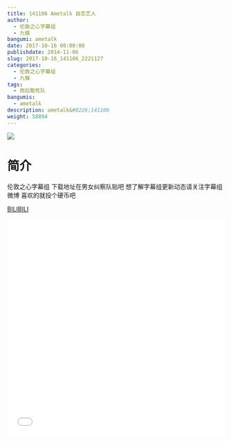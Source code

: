 ```yaml
---
title: 141106 Ametalk 自恋艺人
author: 
  - 伦敦之心字幕组
  - 九條
bangumi: ametalk
date: 2017-10-16 00:00:00
publishdate: 2014-11-06
slug: 2017-10-16_141106_2221127
categories: 
  - 伦敦之心字幕组
  - 九條
tags: 
  - 雨后敢死队
bangumis: 
  - ametalk
description: ametalk&#8226;141106
weight: 58894
---
```


![](https://i.imgur.com/AKE2FS4.jpg)

# 简介  
伦敦之心字幕组 下载地址在男女纠察队贴吧 想了解字幕组更新动态请关注字幕组微博 喜欢的就投个硬币吧

  [BILIBILI](https://www.bilibili.com/video/av2221127/)


<div class="vcontainer">  <iframe class='video' src="//www.bilibili.com/blackboard/player.html?cid=3452214&aid=2221127" width="100%" height="500" frameborder="0" allowfullscreen="allowfullscreen"></iframe></div>
